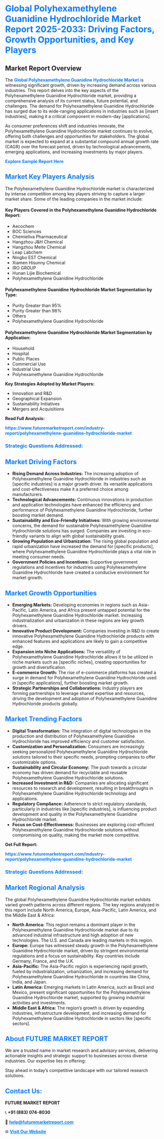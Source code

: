 <h1 style="color: #007BFF;">Global Polyhexamethylene Guanidine Hydrochloride Market Report 2025-2033: Driving Factors, Growth Opportunities, and Key Players</h1>

<section id="overview">
<h2>Market Report Overview</h2>
<p>The <a href="https://www.futuremarketreport.com/industry-report/polyhexamethylene-guanidine-hydrochloride-market" style="color: #007BFF; text-decoration: none;"><strong>Global Polyhexamethylene Guanidine Hydrochloride Market</strong></a> is witnessing significant growth, driven by increasing demand across various industries. This report delves into the key aspects of the Polyhexamethylene Guanidine Hydrochloride market, providing a comprehensive analysis of its current status, future potential, and challenges. The demand for Polyhexamethylene Guanidine Hydrochloride has surged due to its wide-ranging applications in industries such as [insert industries], making it a critical component in modern-day [applications].</p>
<p>As consumer preferences shift and industries innovate, the Polyhexamethylene Guanidine Hydrochloride market continues to evolve, offering both challenges and opportunities for stakeholders. The global market is expected to expand at a substantial compound annual growth rate (CAGR) over the forecast period, driven by technological advancements, emerging applications, and increasing investments by major players.</p>
</section>

<section id="overview">
<p><a href="https://www.futuremarketreport.com/request-sample/reportId=99014" style="color: #007BFF; text-decoration: none;"><strong>Explore Sample Report Here</strong></a></p>
</section>

<section id="key-players">
<h2 style="color: #007BFF;">Market Key Players Analysis</h2>
<p>The Polyhexamethylene Guanidine Hydrochloride market is characterized by intense competition among key players striving to capture a larger market share. Some of the leading companies in the market include:</p>
<h4>Key Players Covered in the Polyhexamethylene Guanidine Hydrochloride Report:</h4>
<ul><li>Aecochem</li><li>BOC Sciences</li><li>Chemieliva Pharmaceutical</li><li>Hangzhou J&amp;H Chemical</li><li>Hangzhou Meite Chemical</li><li>Leap Labchem</li><li>Ningbo EST Chemical</li><li>Xiamen Hisunny Chemical</li><li>IRO GROUP</li><li>Hunan Lijie Biochemical</li><li>Polyhexamethylene Guanidine Hydrochloride</li></ul>
<h4>Polyhexamethylene Guanidine Hydrochloride Market Segmentation by Type:</h4>
<ul><li>Purity Greater than 95%</li><li>Purity Greater than 98%</li><li>Others</li><li>Polyhexamethylene Guanidine Hydrochloride</li></ul>

<h4>Polyhexamethylene Guanidine Hydrochloride Market Segmentation by Application:</h4>
<ul><li>Household</li><li>Hospital</li><li>Public Places</li><li>Commercial Use</li><li>Industrial Use</li><li>Polyhexamethylene Guanidine Hydrochloride</li></ul>
<p><strong>Key Strategies Adopted by Market Players:</strong></p>
<ul>
<li>Innovation and R&D</li>
<li>Geographical Expansion</li>
<li>Sustainability Initiatives</li>
<li>Mergers and Acquisitions</li>
</ul>
</section>

<section>
<p><strong>Read Full Analysis: </strong></p><a href="https://www.futuremarketreport.com/industry-report/polyhexamethylene-guanidine-hydrochloride-market" style="color: #007BFF; text-decoration: none;"><strong>https://www.futuremarketreport.com/industry-report/polyhexamethylene-guanidine-hydrochloride-market</strong></a>
<h3 style="color: #007BFF;">Strategic Questions Addressed:</h3>
</section>

<section id="driving-factors">
<h2 style="color: #007BFF;">Market Driving Factors</h2>
<ul>
<li><strong>Rising Demand Across Industries:</strong> The increasing adoption of Polyhexamethylene Guanidine Hydrochloride in industries such as [specific industries] is a major growth driver. Its versatile applications and cost-effectiveness make it a preferred choice among manufacturers.</li>
<li><strong>Technological Advancements:</strong> Continuous innovations in production and application technologies have enhanced the efficiency and performance of Polyhexamethylene Guanidine Hydrochloride, further boosting market demand.</li>
<li><strong>Sustainability and Eco-Friendly Initiatives:</strong> With growing environmental concerns, the demand for sustainable Polyhexamethylene Guanidine Hydrochloride solutions has surged. Companies are investing in eco-friendly variants to align with global sustainability goals.</li>
<li><strong>Growing Population and Urbanization:</strong> The rising global population and rapid urbanization have increased the demand for [specific products], where Polyhexamethylene Guanidine Hydrochloride plays a vital role in meeting consumer needs.</li>
<li><strong>Government Policies and Incentives:</strong> Supportive government regulations and incentives for industries using Polyhexamethylene Guanidine Hydrochloride have created a conducive environment for market growth.</li>
</ul>
</section>

<section id="growth-opportunities">
<h2 style="color: #007BFF;">Market Growth Opportunities</h2>
<ul>
<li><strong>Emerging Markets:</strong> Developing economies in regions such as Asia-Pacific, Latin America, and Africa present untapped potential for the Polyhexamethylene Guanidine Hydrochloride market. Increasing industrialization and urbanization in these regions are key growth drivers.</li>
<li><strong>Innovative Product Development:</strong> Companies investing in R&D to create innovative Polyhexamethylene Guanidine Hydrochloride products with enhanced features and applications are likely to gain a competitive edge.</li>
<li><strong>Expansion into Niche Applications:</strong> The versatility of Polyhexamethylene Guanidine Hydrochloride allows it to be utilized in niche markets such as [specific niches], creating opportunities for growth and diversification.</li>
<li><strong>E-commerce Growth:</strong> The rise of e-commerce platforms has created a surge in demand for Polyhexamethylene Guanidine Hydrochloride used in [specific applications], further boosting market growth.</li>
<li><strong>Strategic Partnerships and Collaborations:</strong> Industry players are forming partnerships to leverage shared expertise and resources, driving the development and adoption of Polyhexamethylene Guanidine Hydrochloride products globally.</li>
</ul>
</section>

<section id="trending-factors">
<h2 style="color: #007BFF;">Market Trending Factors</h2>
<ul>
<li><strong>Digital Transformation:</strong> The integration of digital technologies in the production and distribution of Polyhexamethylene Guanidine Hydrochloride has improved efficiency and customer satisfaction.</li>
<li><strong>Customization and Personalization:</strong> Consumers are increasingly seeking personalized Polyhexamethylene Guanidine Hydrochloride solutions tailored to their specific needs, prompting companies to offer customizable options.</li>
<li><strong>Sustainability and Circular Economy:</strong> The push towards a circular economy has driven demand for recyclable and reusable Polyhexamethylene Guanidine Hydrochloride solutions.</li>
<li><strong>Increased Investment in R&D:</strong> Companies are allocating significant resources to research and development, resulting in breakthroughs in Polyhexamethylene Guanidine Hydrochloride technology and applications.</li>
<li><strong>Regulatory Compliance:</strong> Adherence to strict regulatory standards, particularly in industries like [specific industries], is influencing product development and quality in the Polyhexamethylene Guanidine Hydrochloride market.</li>
<li><strong>Focus on Cost-Effectiveness:</strong> Businesses are exploring cost-efficient Polyhexamethylene Guanidine Hydrochloride solutions without compromising on quality, making the market more competitive.</li>
</ul>
</section>

<section>
<p><strong>Get Full Report: </strong></p><a href="https://www.futuremarketreport.com/industry-report/polyhexamethylene-guanidine-hydrochloride-market" style="color: #007BFF; text-decoration: none;"><strong>https://www.futuremarketreport.com/industry-report/polyhexamethylene-guanidine-hydrochloride-market</strong></a>
<h3 style="color: #007BFF;">Strategic Questions Addressed:</h3>
</section>


<section id="regional-analysis">
<h2 style="color: #007BFF;">Market Regional Analysis</h2>
<p>The global Polyhexamethylene Guanidine Hydrochloride market exhibits varied growth patterns across different regions. The key regions analyzed in this report include North America, Europe, Asia-Pacific, Latin America, and the Middle East & Africa:</p>
<ul>
<li><strong>North America:</strong> This region remains a dominant player in the Polyhexamethylene Guanidine Hydrochloride market due to its advanced industrial infrastructure and high adoption of new technologies. The U.S. and Canada are leading markets in this region.</li>
<li><strong>Europe:</strong> Europe has witnessed steady growth in the Polyhexamethylene Guanidine Hydrochloride market, driven by stringent environmental regulations and a focus on sustainability. Key countries include Germany, France, and the U.K.</li>
<li><strong>Asia-Pacific:</strong> The Asia-Pacific region is experiencing rapid growth, fueled by industrialization, urbanization, and increasing demand for Polyhexamethylene Guanidine Hydrochloride in countries like China, India, and Japan.</li>
<li><strong>Latin America:</strong> Emerging markets in Latin America, such as Brazil and Mexico, present significant opportunities for the Polyhexamethylene Guanidine Hydrochloride market, supported by growing industrial activities and investments.</li>
<li><strong>Middle East & Africa:</strong> The region’s growth is driven by expanding industries, infrastructure development, and increasing demand for Polyhexamethylene Guanidine Hydrochloride in sectors like [specific sectors].</li>
</ul>
</section>

<footer>
<h2 style="color: #007BFF;">About FUTURE MARKET REPORT</h2>
<p>We are a trusted name in market research and advisory services, delivering actionable insights and strategic support to businesses across diverse industries. Our expertise lies in offering:</p>

<p>Stay ahead in today’s competitive landscape with our tailored research solutions.</p>

<h2 style="color: #007BFF;">Contact Us:</h2>
<p><strong>FUTURE MARKET REPORT</strong></p>
<p>📞 <strong>+91 (883) 074-8030</strong></p>
<p>📧 <strong><a href="mailto:help@futuremarketreport.com" style="color: #007BFF;">help@futuremarketreport.com</a></strong></p>
<p>🌐 <strong><a href="https://www.futuremarketreport.com/" style="color: #007BFF;">Visit Our Website</a></strong></p>
</footer>